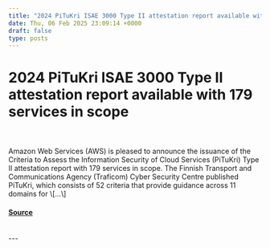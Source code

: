 ```yaml
---
title: "2024 PiTuKri ISAE 3000 Type II attestation report available with 179 services in scope"
date: Thu, 06 Feb 2025 23:09:14 +0000
draft: false
type: posts
---
```

# 2024 PiTuKri ISAE 3000 Type II attestation report available with 179 services in scope

<br/>

<br/>
Amazon Web Services (AWS) is pleased to announce the issuance of the Criteria to Assess the Information Security of Cloud Services (PiTuKri) Type II attestation report with 179 services in scope. The Finnish Transport and Communications Agency (Traficom) Cyber Security Centre published PiTuKri, which consists of 52 criteria that provide guidance across 11 domains for \[…\]

#### [Source](https://aws.amazon.com/blogs/security/2024-pitukri-isae-3000-type-ii-attestation-report-available-with-179-services-in-scope/)

<br/>
---
